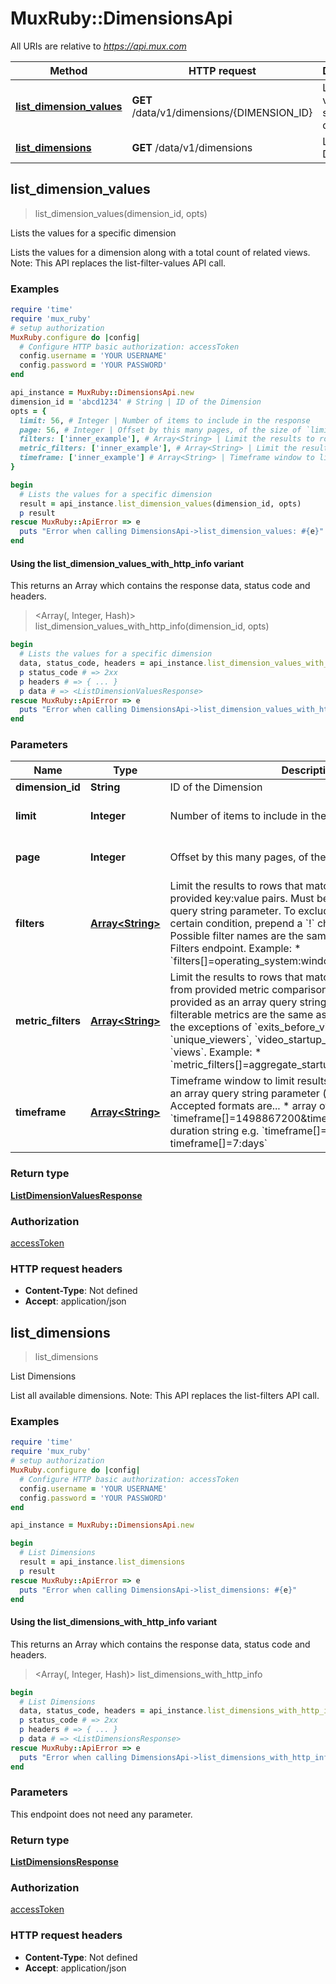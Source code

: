 # MuxRuby::DimensionsApi

All URIs are relative to *https://api.mux.com*

| Method | HTTP request | Description |
| ------ | ------------ | ----------- |
| [**list_dimension_values**](DimensionsApi.md#list_dimension_values) | **GET** /data/v1/dimensions/{DIMENSION_ID} | Lists the values for a specific dimension |
| [**list_dimensions**](DimensionsApi.md#list_dimensions) | **GET** /data/v1/dimensions | List Dimensions |


## list_dimension_values

> <ListDimensionValuesResponse> list_dimension_values(dimension_id, opts)

Lists the values for a specific dimension

Lists the values for a dimension along with a total count of related views.  Note: This API replaces the list-filter-values API call. 

### Examples

```ruby
require 'time'
require 'mux_ruby'
# setup authorization
MuxRuby.configure do |config|
  # Configure HTTP basic authorization: accessToken
  config.username = 'YOUR USERNAME'
  config.password = 'YOUR PASSWORD'
end

api_instance = MuxRuby::DimensionsApi.new
dimension_id = 'abcd1234' # String | ID of the Dimension
opts = {
  limit: 56, # Integer | Number of items to include in the response
  page: 56, # Integer | Offset by this many pages, of the size of `limit`
  filters: ['inner_example'], # Array<String> | Limit the results to rows that match conditions from provided key:value pairs. Must be provided as an array query string parameter.  To exclude rows that match a certain condition, prepend a `!` character to the dimension.  Possible filter names are the same as returned by the List Filters endpoint.  Example:    * `filters[]=operating_system:windows&filters[]=!country:US` 
  metric_filters: ['inner_example'], # Array<String> | Limit the results to rows that match inequality conditions from provided metric comparison clauses. Must be provided as an array query string parameter.  Possible filterable metrics are the same as the set of metric ids, with the exceptions of `exits_before_video_start`, `unique_viewers`, `video_startup_failure_percentage`, and `views`.  Example:    * `metric_filters[]=aggregate_startup_time>=1000` 
  timeframe: ['inner_example'] # Array<String> | Timeframe window to limit results by. Must be provided as an array query string parameter (e.g. timeframe[]=).  Accepted formats are...    * array of epoch timestamps e.g. `timeframe[]=1498867200&timeframe[]=1498953600`   * duration string e.g. `timeframe[]=24:hours or timeframe[]=7:days` 
}

begin
  # Lists the values for a specific dimension
  result = api_instance.list_dimension_values(dimension_id, opts)
  p result
rescue MuxRuby::ApiError => e
  puts "Error when calling DimensionsApi->list_dimension_values: #{e}"
end
```

#### Using the list_dimension_values_with_http_info variant

This returns an Array which contains the response data, status code and headers.

> <Array(<ListDimensionValuesResponse>, Integer, Hash)> list_dimension_values_with_http_info(dimension_id, opts)

```ruby
begin
  # Lists the values for a specific dimension
  data, status_code, headers = api_instance.list_dimension_values_with_http_info(dimension_id, opts)
  p status_code # => 2xx
  p headers # => { ... }
  p data # => <ListDimensionValuesResponse>
rescue MuxRuby::ApiError => e
  puts "Error when calling DimensionsApi->list_dimension_values_with_http_info: #{e}"
end
```

### Parameters

| Name | Type | Description | Notes |
| ---- | ---- | ----------- | ----- |
| **dimension_id** | **String** | ID of the Dimension |  |
| **limit** | **Integer** | Number of items to include in the response | [optional][default to 25] |
| **page** | **Integer** | Offset by this many pages, of the size of &#x60;limit&#x60; | [optional][default to 1] |
| **filters** | [**Array&lt;String&gt;**](String.md) | Limit the results to rows that match conditions from provided key:value pairs. Must be provided as an array query string parameter.  To exclude rows that match a certain condition, prepend a &#x60;!&#x60; character to the dimension.  Possible filter names are the same as returned by the List Filters endpoint.  Example:    * &#x60;filters[]&#x3D;operating_system:windows&amp;filters[]&#x3D;!country:US&#x60;  | [optional] |
| **metric_filters** | [**Array&lt;String&gt;**](String.md) | Limit the results to rows that match inequality conditions from provided metric comparison clauses. Must be provided as an array query string parameter.  Possible filterable metrics are the same as the set of metric ids, with the exceptions of &#x60;exits_before_video_start&#x60;, &#x60;unique_viewers&#x60;, &#x60;video_startup_failure_percentage&#x60;, and &#x60;views&#x60;.  Example:    * &#x60;metric_filters[]&#x3D;aggregate_startup_time&gt;&#x3D;1000&#x60;  | [optional] |
| **timeframe** | [**Array&lt;String&gt;**](String.md) | Timeframe window to limit results by. Must be provided as an array query string parameter (e.g. timeframe[]&#x3D;).  Accepted formats are...    * array of epoch timestamps e.g. &#x60;timeframe[]&#x3D;1498867200&amp;timeframe[]&#x3D;1498953600&#x60;   * duration string e.g. &#x60;timeframe[]&#x3D;24:hours or timeframe[]&#x3D;7:days&#x60;  | [optional] |

### Return type

[**ListDimensionValuesResponse**](ListDimensionValuesResponse.md)

### Authorization

[accessToken](../README.md#accessToken)

### HTTP request headers

- **Content-Type**: Not defined
- **Accept**: application/json


## list_dimensions

> <ListDimensionsResponse> list_dimensions

List Dimensions

List all available dimensions.  Note: This API replaces the list-filters API call. 

### Examples

```ruby
require 'time'
require 'mux_ruby'
# setup authorization
MuxRuby.configure do |config|
  # Configure HTTP basic authorization: accessToken
  config.username = 'YOUR USERNAME'
  config.password = 'YOUR PASSWORD'
end

api_instance = MuxRuby::DimensionsApi.new

begin
  # List Dimensions
  result = api_instance.list_dimensions
  p result
rescue MuxRuby::ApiError => e
  puts "Error when calling DimensionsApi->list_dimensions: #{e}"
end
```

#### Using the list_dimensions_with_http_info variant

This returns an Array which contains the response data, status code and headers.

> <Array(<ListDimensionsResponse>, Integer, Hash)> list_dimensions_with_http_info

```ruby
begin
  # List Dimensions
  data, status_code, headers = api_instance.list_dimensions_with_http_info
  p status_code # => 2xx
  p headers # => { ... }
  p data # => <ListDimensionsResponse>
rescue MuxRuby::ApiError => e
  puts "Error when calling DimensionsApi->list_dimensions_with_http_info: #{e}"
end
```

### Parameters

This endpoint does not need any parameter.

### Return type

[**ListDimensionsResponse**](ListDimensionsResponse.md)

### Authorization

[accessToken](../README.md#accessToken)

### HTTP request headers

- **Content-Type**: Not defined
- **Accept**: application/json

